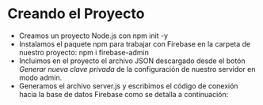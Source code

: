 # Creando el Proyecto

- Creamos un proyecto Node.js con npm init -y
- Instalamos el paquete npm para trabajar con Firebase en la carpeta de nuestro proyecto: npm i firebase-admin
- Incluimos en el proyecto el archivo JSON descargado desde el botón _Generar nueva clave privada_ de la configuración de nuestro servidor en modo admin.
- Generamos el archivo server.js y escribimos el código de conexión hacia la base de datos Firebase como se detalla a continuación:

